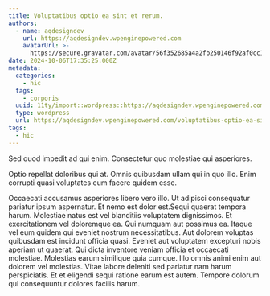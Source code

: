 ```yaml
---
title: Voluptatibus optio ea sint et rerum.
authors:
  - name: aqdesigndev
    url: https://aqdesigndev.wpenginepowered.com
    avatarUrl: >-
      https://secure.gravatar.com/avatar/56f352685a4a2fb250146f92af0cc11e?s=96&d=mm&r=g
date: 2024-10-06T17:35:25.000Z
metadata:
  categories:
    - hic
  tags:
    - corporis
  uuid: 11ty/import::wordpress::https://aqdesigndev.wpenginepowered.com/?p=16
  type: wordpress
  url: https://aqdesigndev.wpenginepowered.com/voluptatibus-optio-ea-sint-et-rerum/
tags:
  - hic
---
```

Sed quod impedit ad qui enim. Consectetur quo molestiae qui asperiores.

Optio repellat doloribus qui at. Omnis quibusdam ullam qui in quo illo. Enim corrupti quasi voluptates eum facere quidem esse.

Occaecati accusamus asperiores libero vero illo. Ut adipisci consequatur pariatur ipsum aspernatur. Et nemo est dolor est.Sequi quaerat tempora harum. Molestiae natus est vel blanditiis voluptatem dignissimos. Et exercitationem vel doloremque ea. Qui numquam aut possimus ea. Itaque vel eum quidem qui eveniet nostrum necessitatibus. Aut dolorem voluptas quibusdam est incidunt officia quasi. Eveniet aut voluptatem excepturi nobis aperiam ut quaerat. Qui dicta inventore veniam officia et occaecati molestiae. Molestias earum similique quia cumque. Illo omnis animi enim aut dolorem vel molestias. Vitae labore deleniti sed pariatur nam harum perspiciatis. Et et eligendi sequi ratione earum est autem. Tempore dolorum qui consequuntur dolores facilis harum.